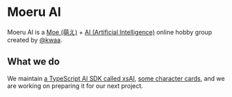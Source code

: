 # Moeru AI

Moeru AI is a [Moe (萌え)](https://en.wikipedia.org/wiki/Moe_(slang)) + [AI (Artificial Intelligence)](https://en.wikipedia.org/wiki/Artificial_intelligence) online hobby group created by [@kwaa](https://github.com/kwaa).

## What we do

We maintain [a TypeScript AI SDK called xsAI](https://github.com/moeru-ai/xsai), [some character cards](https://github.com/moeru-ai/hub), and we are working on preparing it for our next project.
